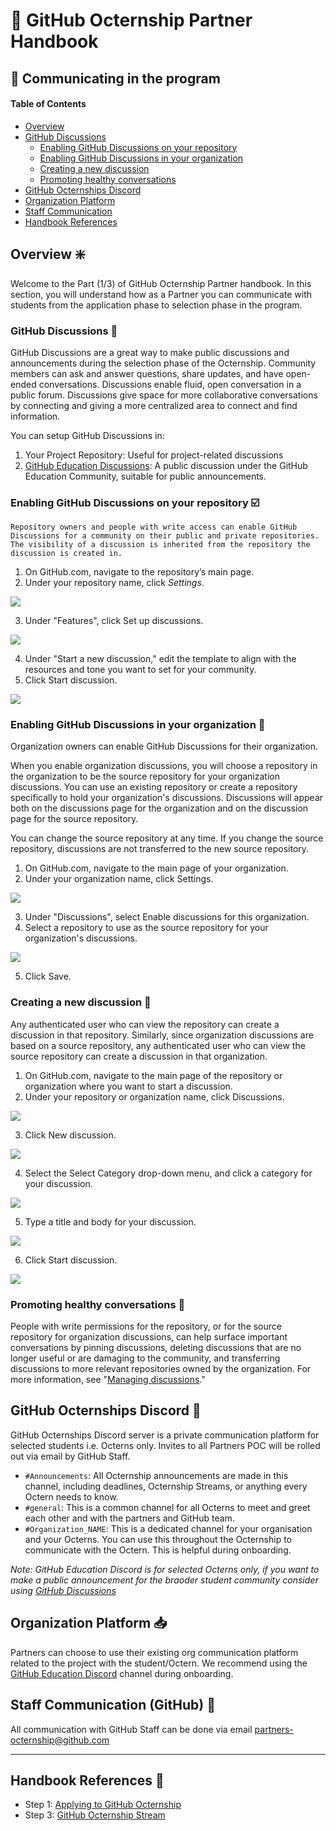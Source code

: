 # 📕 GitHub Octernship Partner Handbook

## 💬 Communicating in the program

#### Table of Contents

- [Overview]() 
- [GitHub Discussions](#github-discussions-)
    - [Enabling GitHub Discussions on your repository](#enabling-github-discussions-on-your-repository-)
    - [Enabling GitHub Discussions in your organization](#enabling-github-discussions-in-your-organization-)
    - [Creating a new discussion](#creating-a-new-discussion-)
    - [Promoting healthy conversations](#promoting-healthy-conversations-)
- [GitHub Octernships Discord](#22-github-octernships-discord)
- [Organization Platform](#23-organization-platform)
- [Staff Communication](#24-staff-communication)
- [Handbook References](#handbook-references-)

## Overview ❇️
Welcome to the Part (1/3) of GitHub Octernship Partner handbook. In this section, you will understand how as a Partner you can communicate with students from the application phase to selection phase in the program. 

### GitHub Discussions 💬

GitHub Discussions are a great way to make public discussions and announcements during the selection phase of the Octernship. Community members can ask and answer questions, share updates, and have open-ended conversations. Discussions enable fluid, open conversation in a public forum. Discussions give space for more collaborative conversations by connecting and giving a more centralized area to connect and find information.

You can setup GitHub Discussions in:

1. Your Project Repository: Useful for project-related discussions
2. [GitHub Education Discussions](https://github.com/orgs/community/discussions/categories/github-education): A public discussion under the GitHub Education Community, suitable for public announcements.


### Enabling GitHub Discussions on your repository ☑️ 


    Repository owners and people with write access can enable GitHub Discussions for a community on their public and private repositories. The visibility of a discussion is inherited from the repository the discussion is created in.



1. On GitHub.com, navigate to the repository’s main page.
2. Under your repository name, click _Settings_.

![](https://i.imgur.com/ZMOO7BO.png)



3. Under "Features", click Set up discussions.

    
![](https://i.imgur.com/vwUnxh6.png)


4. Under "Start a new discussion," edit the template to align with the resources and tone you want to set for your community.
5. Click Start discussion.


![](https://i.imgur.com/noOjJPP.png)



### Enabling GitHub Discussions in your organization 💬

Organization owners can enable GitHub Discussions for their organization.

When you enable organization discussions, you will choose a repository in the organization to be the source repository for your organization discussions. You can use an existing repository or create a repository specifically to hold your organization's discussions. Discussions will appear both on the discussions page for the organization and on the discussion page for the source repository.

You can change the source repository at any time. If you change the source repository, discussions are not transferred to the new source repository.



1. On GitHub.com, navigate to the main page of your organization.
2. Under your organization name, click  Settings.

    
![](https://i.imgur.com/FGJk62o.png)


3. Under "Discussions", select Enable discussions for this organization.
4. Select a repository to use as the source repository for your organization's discussions.

    
![](https://i.imgur.com/X0XUVmT.png)


5. Click Save.


### Creating a new discussion 💬

Any authenticated user who can view the repository can create a discussion in that repository. Similarly, since organization discussions are based on a source repository, any authenticated user who can view the source repository can create a discussion in that organization.



1. On GitHub.com, navigate to the main page of the repository or organization where you want to start a discussion.
2. Under your repository or organization name, click  Discussions.

    
![](https://i.imgur.com/jr6LX8p.png)


3. Click New discussion.

    
![](https://i.imgur.com/jjo7XGL.png)


4. Select the Select Category drop-down menu, and click a category for your discussion.

    
![](https://i.imgur.com/gC7RCil.png)


5. Type a title and body for your discussion.

    
![](https://i.imgur.com/Z5tRia0.png)


6. Click Start discussion.

    
![](https://i.imgur.com/zKuxzDR.png)




### Promoting healthy conversations 👥

People with write permissions for the repository, or for the source repository for organization discussions, can help surface important conversations by pinning discussions, deleting discussions that are no longer useful or are damaging to the community, and transferring discussions to more relevant repositories owned by the organization. For more information, see "[Managing discussions](https://docs.github.com/en/discussions/managing-discussions-for-your-community/managing-discussions)."


## GitHub Octernships Discord 💖

GitHub Octernships Discord server is a private communication platform for selected students i.e. Octerns only. Invites to all Partners POC will be rolled out via email by GitHub Staff. 

* `#Announcements`: All Octernship announcements are made in this channel, including deadlines, Octernship Streams, or anything every Octern needs to know.
* `#general`: This is a common channel for all Octerns to meet and greet each other and with the partners and GitHub team.
* `#Organization_NAME`: This is a dedicated channel for your organisation and your Octerns. You can use this throughout the Octernship to communicate with the Octern. This is helpful during onboarding.

_Note: GitHub Education Discord is for selected Octerns only, if you want to make a public announcement for the braoder student community consider using [GitHub Discussions](#heading=h.v7525k4g1v0d)_


## Organization Platform 📥

Partners can choose to use their existing org communication platform related to the project with the student/Octern. We recommend using the [GitHub Education Discord](#heading=h.fgh44fxmvybe) channel during onboarding. 


## Staff Communication (GitHub) 📧

All communication with GitHub Staff can be done via email [partners-octernship@github.com](mailto:partners-octernship@github.com) 

---

## Handbook References 🔗
- Step 1: [Applying to GitHub Octernship](https://github.com/ashwinexe/GitHub_Octernship/blob/main/1.%20Application.md)
- Step 3: [GitHub Octernship Stream](https://github.com/ashwinexe/GitHub_Octernship/blob/main/3.%20Stream.md)